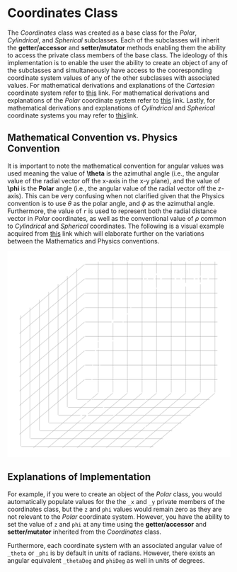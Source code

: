 # Coordinates Class

The *Coordinates* class was created as a base class for the *Polar*, *Cylindrical*, and *Spherical* subclasses. Each of the subclasses will inherit the **getter/accessor** and **setter/mutator** methods enabling them the ability to access the private class members of the base class. The ideology of this implementation is to enable the user the ability to create an object of any of the subclasses and simultaneously have access to the cooresponding coordinate system values of any of the other subclasses with associated values. For mathematical derivations and explanations of the *Cartesian* coordinate system refer to [this](https://www.cuemath.com/geometry/cartesian-coordinate-system/) link. For mathematical derivations and explanations of the *Polar* coordinate system refer to [this](https://tutorial.math.lamar.edu/classes/calcii/polarcoordinates.aspx) link. Lastly, for mathematical derivations and explanations of *Cylindrical* and *Spherical* coordinate systems you may refer to [this](https://math.libretexts.org/Courses/Monroe_Community_College/MTH_212_Calculus_III/Chapter_11%3A_Vectors_and_the_Geometry_of_Space/11.7%3A_Cylindrical_and_Spherical_Coordinates#:~:text=collapse%20global%20location-,11.7%3A%20Cylindrical%20and%20Spherical%20Coordinates,-11.6E%3A%20Exercises%20for)link.

## Mathematical Convention vs. Physics Convention

It is important to note the mathematical convention for angular values was used meaning the value of **\theta** is the azimuthal angle (i.e., the angular value of the radial vector off the x-axis in the x-y plane), and the value of **\phi** is the **Polar** angle (i.e., the angular value of the radial vector off the z-axis). This can be very confusing when not clarified given that the Physics convention is to use $\theta$ as the polar angle, and $\phi$ as the azimuthal angle. Furthermore, the value of `r` is used to represent both the radial distance vector in *Polar* coordinates, as well as the conventional value of $\rho$ common to *Cylindrical* and *Spherical* coordinates. The following is a visual example acquired from [this](https://en.wikipedia.org/wiki/Spherical_coordinate_system#:~:text=The%20mathematics%20convention.) link which will elaborate further on the variations between the Mathematics and Physics conventions.

<p align="center">
  <img src="../../data/images/1280px-3D_Spherical_2_inverted.svg.png" />
</p>

## Explanations of Implementation

For example, if you were to create an object of the *Polar* class, you would automatically populate values for the the `_x` and `_y` private members of the coordinates class, but the `z` and `phi` values would remain zero as they are not relevant to the *Polar* coordinate system. However, you have the ability to set the value of `z` and `phi` at any time using the **getter/accessor** and **setter/mutator** inherited from the *Coordinates* class.

Furthermore, each coordinate system with an associated angular value of `_theta` or `_phi` is by default in units of radians. However, there exists an angular equivalent `_thetaDeg` and `phiDeg` as well in units of degrees.

